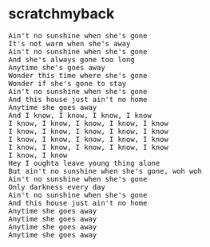 # scratchmyback

<pre>
Ain't no sunshine when she's gone
It's not warm when she's away
Ain't no sunshine when she's gone
And she's always gone too long
Anytime she's goes away
Wonder this time where she's gone
Wonder if she's gone to stay
Ain't no sunshine when she's gone
And this house just ain't no home
Anytime she goes away
And I know, I know, I know, I know
I know, I know, I know, I know, I know
I know, I know, I know, I know, I know
I know, I know, I know, I know, I know
I know, I know, I know, I know, I know
I know, I know
Hey I oughta leave young thing alone
But ain't no sunshine when she's gone, woh woh
Ain't no sunshine when she's gone
Only darkness every day
Ain't no sunshine when she's gone
And this house just ain't no home
Anytime she goes away
Anytime she goes away
Anytime she goes away
Anytime she goes away
</pre>
